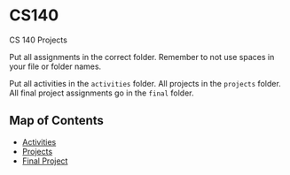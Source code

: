 # CS140
CS 140 Projects

Put all assignments in the correct folder. Remember to not use spaces in your file or folder names.

Put all activities in the ```activities``` folder. All projects in the ```projects``` folder. All final project assignments go in the ```final``` folder.
## Map of Contents

- [Activities](./activities)
- [Projects](./projects)
- [Final Project](./final)